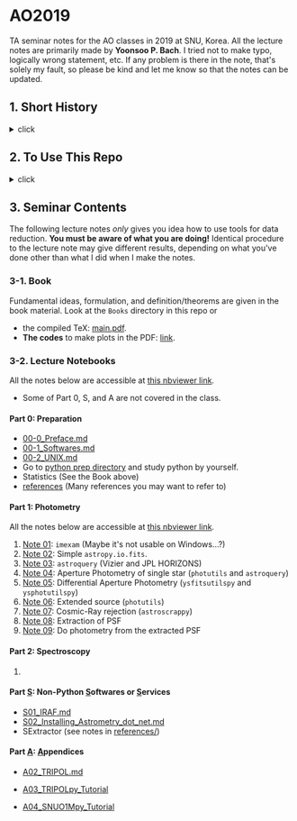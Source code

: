 # AO2019
TA seminar notes for the AO classes in 2019 at SNU, Korea. All the lecture notes are primarily made by **Yoonsoo P. Bach**. I tried not to make typo, logically wrong statement, etc. If any problem is there in the note, that's solely my fault, so please be kind and let me know so that the notes can be updated.


## 1. Short History
<details><summary>click</summary>
<p>

| Semester    | Instructor                  | TA                                      |
| ----------- | --------------------------- | --------------------------------------- |
| 2019 Fall   | professor Masateru Ishiguro | Hangbin Jo,Yoonsoo P. Bach (unofficial) |
| 2019 Spring | professor Masateru Ishiguro | Sunho Jin, Yoonsoo P. Bach (unofficial) |
| 2018 Fall   | professor Masateru Ishiguro | Sunho Jin, Yoonsoo P. Bach (unofficial) |
| 2018 Spring | professor Masateru Ishiguro | Sunho Jin, Yoonsoo P. Bach (unofficial) |
| 2017 Fall   | professor Masateru Ishiguro | Yoonsoo P. Bach (& Da-Eun Kang)         |
| 2017 Spring | professor Masateru Ishiguro | Yoonsoo P. Bach (& Na-Eun Shin)         |
| 2016 Fall   | professor Masateru Ishiguro | Yoonsoo P. Bach                         |

- In 2019: Made this repo.
- In 2018: Made GitHub repo [link](https://github.com/ysBach/AO_LectureNotes) and [website](https://ysbach.github.io/AO_LectureNotes/). Many documents changed from ipynb to md.
- In 2017: Made GitHub repo [AO_2017](https://github.com/ysBach/AO_2017) and [website](https://ysbach.github.io/AO_2017/). 
- In 2016: No GitHub, but just MS Word-based lecture notes of PyRAF.
</p>
</details>


## 2. To Use This Repo
<details><summary>click</summary>
<p>
You may have your preferences to use this repo. One of the possible suggestions is to clone/fork this repo and pull regularly to keep updated:

```
$ cd <Where you want to download this lecture note>
```

For the first time only:

```
$ git clone https://github.com/ysBach/AO2019.git
```

From the second time:

```
$ git pull
```
</p>
</details>


## 3. Seminar Contents

The following lecture notes *only* gives you idea how to use tools for data reduction. **You must be aware of what you are doing!** Identical procedure to the lecture note may give different results, depending on what you've done other than what I did when I make the notes.



### 3-1. Book

Fundamental ideas, formulation, and definition/theorems are given in the book material. Look at the `Books` directory in this repo or 

* the compiled TeX: [main.pdf](https://github.com/ysBach/AO2019/blob/master/Books/main.pdf). 
* **The codes** to make plots in the PDF:  [link](https://nbviewer.jupyter.org/github/ysbach/AO2019/tree/master/Books/codes/).



### 3-2. Lecture Notebooks

All the notes below are accessible at [this nbviewer link](https://nbviewer.jupyter.org/github/ysbach/AO2019/tree/master/Notebooks/).



* Some of Part 0, S, and A are not covered in the class.

#### Part 0: Preparation

* [00-0_Preface.md](Notebooks/00-0_Preface.md)
* [00-1_Softwares.md](Notebooks/00-1_Softwares.md)
* [00-2_UNIX.md](Notebooks/00-2_UNIX.md)
* Go to [python prep directory](Notebooks/python_prep) and study python by yourself.
* Statistics (See the Book above)
* [references](references/) (Many references you may want to refer to)



#### Part 1: Photometry

All the notes below are accessible at [this nbviewer link](https://nbviewer.jupyter.org/github/ysbach/AO2019/tree/master/Notebooks/).

1. [Note 01](https://nbviewer.jupyter.org/github/ysbach/AO2019/blob/master/Notebooks/01-imexam.ipynb): ``imexam`` (Maybe it's not usable on Windows...?)
2. [Note 02](https://nbviewer.jupyter.org/github/ysbach/AO2019/blob/master/Notebooks/02-Opening_FITS.ipynb): Simple ``astropy.io.fits``.
3. [Note 03](https://nbviewer.jupyter.org/github/ysbach/AO2019/blob/master/Notebooks/03-Query.ipynb): `astroquery` (Vizier and JPL HORIZONS)
4. [Note 04](https://nbviewer.jupyter.org/github/ysbach/AO2019/blob/master/Notebooks/04-Aperture_Phot_01.ipynb): Aperture Photometry of single star (`photutils` and `astroquery`)
5. [Note 05](https://nbviewer.jupyter.org/github/ysbach/AO2019/blob/master/Notebooks/05-Differential_Phot.ipynb): Differential Aperture Photometry (`ysfitsutilspy` and `ysphotutilspy`)
6. [Note 06](https://nbviewer.jupyter.org/github/ysbach/AO2019/blob/master/Notebooks/06-Extended_Sources.ipynb): Extended source (``photutils``)
7. [Note 07](https://nbviewer.jupyter.org/github/ysbach/AO2019/blob/master/Notebooks/07-Cosmic_Ray_Rejection.ipynb): Cosmic-Ray rejection (``astroscrappy``)
8. [Note 08](https://nbviewer.jupyter.org/github/ysbach/AO2019/blob/master/Notebooks/08-PSF_Extraction.ipynb): Extraction of PSF
9. [Note 09](https://nbviewer.jupyter.org/github/ysbach/AO2019/blob/master/Notebooks/09-PSF_Phot.ipynb): Do photometry from the extracted PSF



#### Part 2: Spectroscopy

1. 



#### Part <u>S</u>: Non-Python <u>S</u>oftwares or <u>S</u>ervices

* [S01_IRAF.md](Notebooks/S01_IRAF.md)
* [S02_Installing_Astrometry_dot_net.md](Notebooks/S02_Installing_Astrometry_dot_net.md)
* SExtractor (see notes in [references/](references/))

#### Part <u>A</u>: <u>A</u>ppendices

* [A02_TRIPOL.md](Notebooks/A02_TRIPOL.md)
* [A03_TRIPOLpy_Tutorial](https://nbviewer.jupyter.org/github/ysbach/AO2019/blob/master/Notebooks/A03_TRIPOLpy_Tutorial.ipynb)

* [A04_SNUO1Mpy_Tutorial](https://nbviewer.jupyter.org/github/ysbach/AO2019/blob/master/Notebooks/A04_SNUO1Mpy_Tutorial.ipynb)



